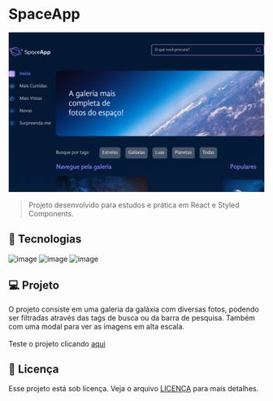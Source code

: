 # SpaceApp
<img alt="SpaceApp" src="space-app.png">

> Projeto desenvolvido para estudos e prática em React e Styled Components.

## 🚀 Tecnologias
![image](https://img.shields.io/badge/React-20232A?style=for-the-badge&logo=react&logoColor=61DAFB)
![image](https://img.shields.io/badge/JavaScript-323330?style=for-the-badge&logo=javascript&logoColor=F7DF1E)
![image](https://img.shields.io/badge/styled--components-DB7093?style=for-the-badge&logo=styled-components&logoColor=white)

## 💻 Projeto

O projeto consiste em uma galeria da galáxia com diversas fotos, podendo ser filtradas através das tags de busca ou da barra de pesquisa. Também com uma modal para ver as imagens em alta escala.
<br>
<br>
Teste o projeto clicando [aqui](https://space-app-amber.vercel.app/)

## 📝 Licença

Esse projeto está sob licença. Veja o arquivo [LICENÇA](LICENSE) para mais detalhes.
